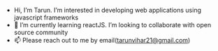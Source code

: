 -  Hi, I’m Tarun.  I’m interested in developing web applications using javascript frameworks
- 🌱 I’m currently learning reactJS. I’m looking to collaborate with open source community 
- 📫 Please reach out to me by email(tarunvihar21@gmail.com)

<!---
tarun-vihar/tarun-vihar is a ✨ special ✨ repository because its `README.md` (this file) appears on your GitHub profile.
You can click the Preview link to take a look at your changes.
--->

